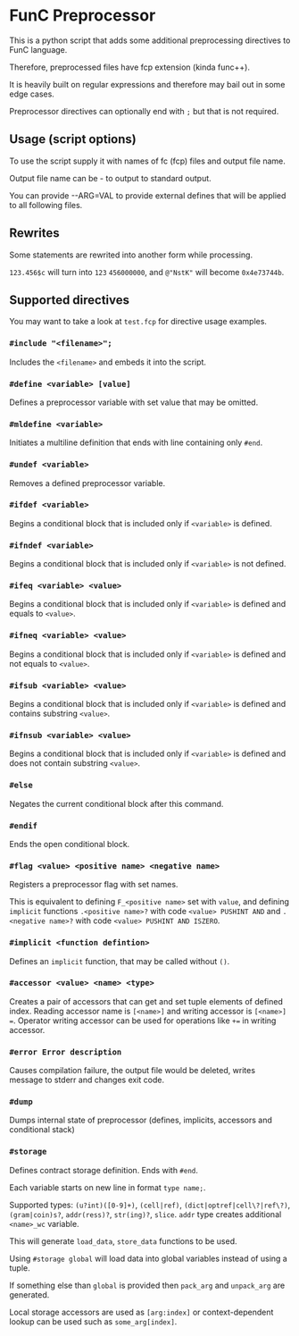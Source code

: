 # FunC Preprocessor
This is a python script that adds some additional preprocessing directives to FunC language.

Therefore, preprocessed files have fcp extension (kinda func++).

It is heavily built on regular expressions and therefore may bail out in some edge cases.

Preprocessor directives can optionally end with `;` but that is not required.

## Usage (script options)
To use the script supply it with names of fc (fcp) files and output file name.

Output file name can be - to output to standard output.

You can provide --ARG=VAL to provide external defines that will be applied to all following files.

## Rewrites
Some statements are rewrited into another form while processing.

`123.456$c` will turn into `123` `456000000`, and `@"NstK"` will become `0x4e73744b`.


## Supported directives

You may want to take a look at `test.fcp` for directive usage examples.

### `#include "<filename>";`
Includes the `<filename>` and embeds it into the script.

### `#define <variable> [value]`
Defines a preprocessor variable with set value that may be omitted.

### `#mldefine <variable>`
Initiates a multiline definition that ends with line containing only `#end`.

### `#undef <variable>`
Removes a defined preprocessor variable.

### `#ifdef <variable>`
Begins a conditional block that is included only if `<variable>` is defined.

### `#ifndef <variable>`
Begins a conditional block that is included only if `<variable>` is not defined.

### `#ifeq <variable> <value>`
Begins a conditional block that is included only if `<variable>` is defined and equals to `<value>`.

### `#ifneq <variable> <value>`
Begins a conditional block that is included only if `<variable>` is defined and not equals to `<value>`.

### `#ifsub <variable> <value>`
Begins a conditional block that is included only if `<variable>` is defined and contains substring `<value>`.

### `#ifnsub <variable> <value>`
Begins a conditional block that is included only if `<variable>` is defined and does not contain substring `<value>`.

### `#else`
Negates the current conditional block after this command.

### `#endif`
Ends the open conditional block.

### `#flag <value> <positive name> <negative name>`
Registers a preprocessor flag with set names.

This is equivalent to defining `F_<positive name>` set with `value`, 
and defining `implicit` functions `.<positive name>?` with code `<value> PUSHINT AND`
and `.<negative name>?` with code `<value> PUSHINT AND ISZERO`.

### `#implicit <function defintion>`
Defines an `implicit` function, that may be called without `()`.

### `#accessor <value> <name> <type>`
Creates a pair of accessors that can get and set tuple elements of defined index.
Reading accessor name is `[<name>]` and writing accessor is `[<name>] =`.
Operator writing accessor can be used for operations like `+=` in writing accessor.

### `#error Error description`
Causes compilation failure, the output file would be deleted, writes message to stderr and changes exit code.

### `#dump`
Dumps internal state of preprocessor (defines, implicits, accessors and conditional stack)

### `#storage`
Defines contract storage definition. Ends with `#end`.

Each variable starts on new line in format `type name;`.

Supported types: `(u?int)([0-9]+)`, `(cell|ref)`, `(dict|optref|cell\?|ref\?)`, `(gram|coin)s?`, 
`addr(ress)?`, `str(ing)?`, `slice`. `addr` type creates additional `<name>_wc` variable.

This will generate `load_data`, `store_data` functions to be used.

Using `#storage global` will load data into global variables instead of using a tuple.

If something else than `global` is provided then `pack_arg` and `unpack_arg` are generated.

Local storage accessors are used as `[arg:index]` or context-dependent lookup can be used such as `some_arg[index]`.
